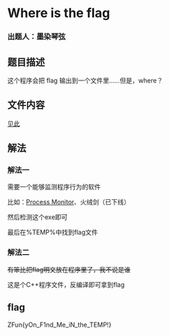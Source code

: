 # Where is the flag
### 出题人：墨染琴弦
## 题目描述
这个程序会把 flag 输出到一个文件里……但是，where？
## 文件内容
[见此](https://github.com/NoSparkHere/ZFun2023/blob/main/problems/where_is_the_flag/files/where_is_the_flag.zip)
## 解法
### 解法一
需要一个能够监测程序行为的软件

比如：[Process Monitor](https://learn.microsoft.com/en-us/sysinternals/downloads/procmon#download)、火绒剑（已下线）

然后检测这个exe即可

最后在%TEMP%中找到flag文件
### 解法二
~~有笨比把flag明文放在程序里了，我不说是谁~~

这是个C++程序文件，反编译即可拿到flag
## flag
ZFun{yOn_F1nd_Me_iN_the_TEMP!}